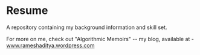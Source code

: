 # Resume
A repository containing my background information and skill set.

For more on me, check out "Algorithmic Memoirs" -- my blog, available at - www.rameshaditya.wordpress.com
